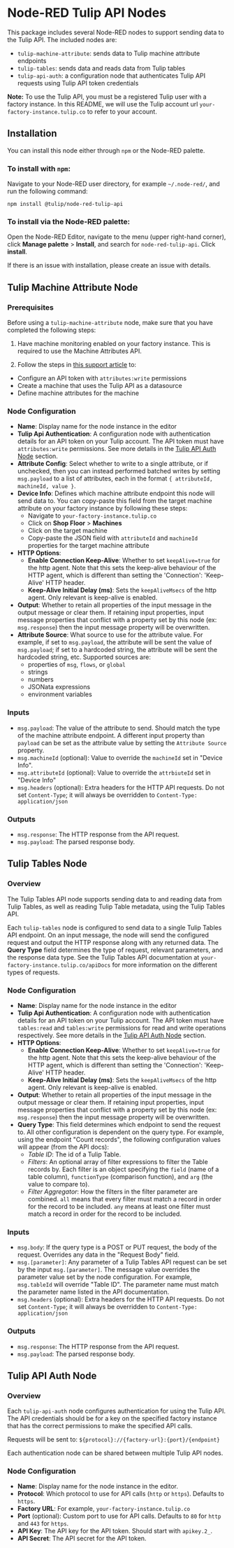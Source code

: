 # Node-RED Tulip API Nodes

This package includes several Node-RED nodes to support sending data to the Tulip API. The included nodes are:
- `tulip-machine-attribute`: sends data to Tulip machine attribute endpoints
- `tulip-tables`: sends data and reads data from Tulip tables
- `tulip-api-auth`: a configuration node that authenticates Tulip API requests using Tulip API token credentials

**Note:** To use the Tulip API, you must be a registered Tulip user with a factory instance. In this README, we will use the Tulip account url `your-factory-instance.tulip.co` to refer to your account.

## Installation

You can install this node either through `npm` or the Node-RED palette.

### To install with `npm`:

Navigate to your Node-RED user directory, for example `~/.node-red/`, and run the following command:

```
npm install @tulip/node-red-tulip-api
```

### To install via the Node-RED palette:

Open the Node-RED Editor, navigate to the menu (upper right-hand corner), click **Manage palette** > **Install**, and search for `node-red-tulip-api`. Click **install**.

If there is an issue with installation, please create an issue with details.

## Tulip Machine Attribute Node

### Prerequisites
Before using a `tulip-machine-attribute` node, make sure that you have completed the following steps:

1. Have machine monitoring enabled on your factory instance. This is required to use the Machine Attributes API.

2. Follow the steps in [this support article](https://support.tulip.co/en/articles/5007794-how-to-use-the-machine-attributes-api) to:

  - Configure an API token with `attributes:write` permissions
  - Create a machine that uses the Tulip API as a datasource
  - Define machine attributes for the machine


### Node Configuration

- **Name**: Display name for the node instance in the editor
- **Tulip Api Authentication**: A configuration node with authentication details for an API token on your Tulip account. The API token must have `attributes:write` permissions. See more details in the [Tulip API Auth Node](#tulip-api-auth-node) section.
- **Attribute Config**: Select whether to write to a single attribute, or if unchecked, then you can instead performed batched writes by setting `msg.payload` to a list of attributes, each in the format `{ attributeId, machineId, value }`.
- **Device Info**: Defines which machine attribute endpoint this node will send data to. You can copy-paste this field from the target machine attribute on your factory instance by following these steps:
  - Navigate to `your-factory-instance.tulip.co`
  - Click on **Shop Floor** > **Machines**
  - Click on the target machine
  - Copy-paste the JSON field with `attributeId` and `machineId` properties for the target machine attribute
- **HTTP Options**:
  - **Enable Connection Keep-Alive**: Whether to set `keepAlive=true` for the http agent. Note that this sets the keep-alive behaviour of the HTTP agent, which is different than setting the 'Connection': 'Keep-Alive' HTTP header.
  - **Keep-Alive Initial Delay (ms)**: Sets the `keepAliveMsecs` of the http agent. Only relevant is keep-alive is enabled.
- **Output**: Whether to retain all properties of the input message in the output message or clear them. If retaining input properties, input message properties that conflict with a property set by this node (ex: `msg.response`) then the input message property will be overwritten.
- **Attribute Source**: What source to use for the attribute value. For example, if set to `msg.payload`, the attribute will be sent the value of `msg.payload`; if set to a hardcoded string, the attribute will be sent the hardcoded string, etc. Supported sources are:
  - properties of `msg`, `flows`, or `global`
  - strings
  - numbers
  - JSONata expressions
  - environment variables

### Inputs

- `msg.payload`: The value of the attribute to send. Should match the type of the machine attribute endpoint. A different input property than `payload` can be set as the attribute value by setting the `Attribute Source` property.
- `msg.machineId` (optional):  Value to override the `machineId` set in "Device Info".
- `msg.attributeId` (optional): Value to override the `attrbiuteId` set in "Device Info"
- `msg.headers` (optional): Extra headers for the HTTP API requests. Do not set `Content-Type`; it will always be overridden to `Content-Type: application/json`


### Outputs

- `msg.response`: The HTTP response from the API request.
- `msg.payload`: The parsed response body.


## Tulip Tables Node

### Overview

The Tulip Tables API node supports sending data to and reading data from Tulip Tables, as well as reading Tulip Table metadata, using the Tulip Tables API.

Each `tulip-tables` node is configured to send data to a single Tulip Tables API endpoint. On an input message, the node will send the configured request and output the HTTP response along with any returned data. The **Query Type** field determines the type of request, relevant parameters, and the response data type. See the Tulip Tables API documentation at `your-factory-instance.tulip.co/apiDocs` for more information on the different types of requests.

### Node Configuration

- **Name**: Display name for the node instance in the editor
- **Tulip Api Authentication**: A configuration node with authentication details for an API token on your Tulip account. The API token must have `tables:read` and `tables:write` permissions for read and write operations respectively. See more details in the [Tulip API Auth Node](#tulip-api-auth-node) section.
- **HTTP Options**:
  - **Enable Connection Keep-Alive**: Whether to set `keepAlive=true` for the http agent. Note that this sets the keep-alive behaviour of the HTTP agent, which is different than setting the 'Connection': 'Keep-Alive' HTTP header.
  - **Keep-Alive Initial Delay (ms)**: Sets the `keepAliveMsecs` of the http agent. Only relevant is keep-alive is enabled.
- **Output**: Whether to retain all properties of the input message in the output message or clear them. If retaining input properties, input message properties that conflict with a property set by this node (ex: `msg.response`) then the input message property will be overwritten.
- **Query Type**: This field determines which endpoint to send the request to. All other configuration is dependent on the query type. For example, using the endpoint "Count records", the following configuration values will appear (from the API docs):
  - *Table ID*: The id of a Tulip Table.
  - *Filters*: An optional array of filter expressions to filter the Table records by. Each filter is an object specifying the `field` (name of a table column), `functionType` (comparison function), and `arg` (the value to compare to).
  - *Filter Aggregator*: How the filters in the filter parameter are combined. `all` means that every filter must match a record in order for the record to be included. `any` means at least one filter must match a record in order for the record to be included.


### Inputs

- `msg.body`: If the query type is a POST or PUT request, the body of the request. Overrides any data in the "Request Body" field.
- `msg.[parameter]`: Any parameter of a Tulip Tables API request can be set by the input `msg.[parameter]`. The message value overrides the parameter value set by the node configuration. For example, `msg.tableId` will override "Table ID". The parameter name must match the parameter name listed in the API documentation.
- `msg.headers` (optional): Extra headers for the HTTP API requests. Do not set `Content-Type`; it will always be overridden to `Content-Type: application/json`

### Outputs

- `msg.response`: The HTTP response from the API request.
- `msg.payload`: The parsed response body.


## Tulip API Auth Node

### Overview

Each `tulip-api-auth` node configures authentication for using the Tulip API. The API credentials should be for a key on the specified factory instance that has the correct permissions to make the specified API calls.

Requests will be sent to: `${protocol}://{factory-url}:{port}/{endpoint}`

Each authentication node can be shared between multiple Tulip API nodes.

### Node Configuration

- **Name**: Display name for the node instance in the editor.
- **Protocol**: Which protocol to use for API calls (`http` or `https`). Defaults to `https`.
- **Factory URL**: For example, `your-factory-instance.tulip.co`
- **Port** (optional): Custom port to use for API calls. Defaults to `80` for `http` and `443` for `https`.
- **API Key**: The API key for the API token. Should start with `apikey.2_`.
- **API Secret**: The API secret for the API token.
